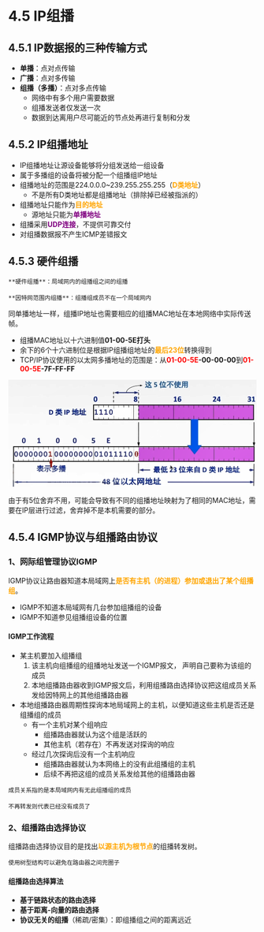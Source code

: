 # 4.5 IP组播

## 4.5.1 IP数据报的三种传输方式

- **单播**：点对点传输
- **广播**：点对多传输
- **组播（多播）**：点对多点传输
  - 网络中有多个用户需要数据
  - 组播发送者仅发送一次
  - 数据到达离用户尽可能近的节点处再进行复制和分发

## 4.5.2 IP组播地址

- IP组播地址让源设备能够将分组发送给一组设备
- 属于多播组的设备将被分配一个组播组IP地址
- 组播地址的范围是224.0.0.0~239.255.255.255（<font color=orange>**D类地址**</font>）
  - 不是所有D类地址都是组播地址（排除掉已经被指派的）
- 组播地址只能作为<font color=orange>**目的地址**</font>
  - 源地址只能为<font color=purple>**单播地址**</font>
- 组播采用<font color=purple>**UDP连接**</font>，不提供可靠交付
- 对组播数据报不产生ICMP差错报文

## 4.5.3 硬件组播



```admonish
**硬件组播**：局域网内的组播组之间的组播

**因特网范围内组播**：组播组成员不在一个局域网内
```



同单播地址一样，组播IP地址也需要相应的组播MAC地址在本地网络中实际传送帧。

- 组播MAC地址以十六进制值**01-00-5E打头**
- 余下的6个十六进制位是根据IP组播组地址的<font color=orange>**最后23位**</font>转换得到
- TCP/IP协议使用的以太网多播地址的范围是：从<font color=red>**01-00-5E**</font>**-00-00-00**到<font color=red>**01-00-5E**</font>**-7F-FF-FF**

![组播地址映射](../.gitbook/assets/组播地址映射.png)

由于有5位舍弃不用，可能会导致有不同的组播地址映射为了相同的MAC地址，需要在IP层进行过滤，舍弃掉不是本机需要的部分。

## 4.5.4 IGMP协议与组播路由协议

### 1、网际组管理协议IGMP

IGMP协议让路由器知道本局域网上<font color=orange>**是否有主机（的进程）参加或退出了某个组播组**</font>。

- IGMP不知道本局域网有几台参加组播组的设备
- IGMP不知道参见组播组设备的位置

#### IGMP工作流程

- 某主机要加入组播组
  1. 该主机向组播组的组播地址发送一个IGMP报文， 声明自己要称为该组的成员
  2. 本地组播路由器收到IGMP报文后，利用组播路由选择协议把这组成员关系发给因特网上的其他组播路由器
- 本地组播路由器周期性探询本地局域网上的主机，以便知道这些主机是否还是组播组的成员
  - 有一个主机对某个组响应
    - 组播路由器就认为这个组是活跃的
    - 其他主机（若存在）不再发送对探询的响应
  - 经过几次探询后没有一个主机响应
    - 组播路由器就认为本网络上的没有此组播组的主机
    - 后续不再把这组的成员关系发给其他的组播路由器



```admonish warning
成员关系指的是本局域网内有无此组播组的成员

不再转发则代表已经没有成员了
```



### 2、组播路由选择协议

组播路由选择协议目的是找出<font color=orange>**以源主机为根节点**</font>的组播转发树。



```admonish
使用树型结构可以避免在路由器之间兜圈子
```



#### 组播路由选择算法

- **基于链路状态的路由选择**
- **基于距离-向量的路由选择**
- **协议无关的组播**（稀疏/密集）：即组播组之间的距离远近

